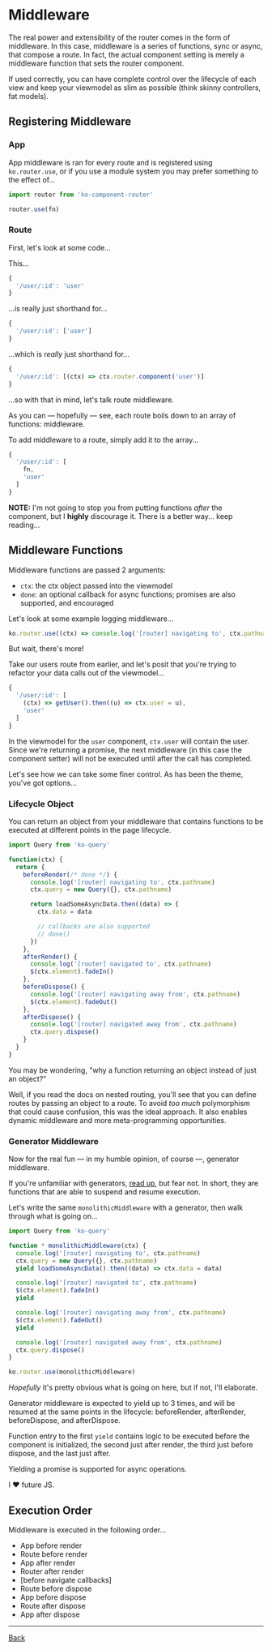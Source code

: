# Middleware

The real power and extensibility of the router comes in the form of middleware.
In this case, middleware is a series of functions, sync or async, that compose a
route. In fact, the actual component setting is merely a middleware function that
sets the router component.

If used correctly, you can have complete control over the lifecycle of each view
and keep your viewmodel as slim as possible (think skinny controllers, fat models).

## Registering Middleware

### App

App middleware is ran for every route and is registered using `ko.router.use`,
or if you use a module system you may prefer something to the effect of...

```javascript
import router from 'ko-component-router'

router.use(fn)
```

### Route

First, let's look at some code...

This...

```javascript
{
  '/user/:id': 'user'
}
```

...is really just shorthand for...

```javascript
{
  '/user/:id': ['user']
}
```

...which is _really_ just shorthand for...

```javascript
{
  '/user/:id': [(ctx) => ctx.router.component('user')]
}
```

...so with that in mind, let's talk route middleware.

As you can — hopefully — see, each route boils down to an array of functions: middleware.

To add middleware to a route, simply add it to the array...

```javascript
{
  '/user/:id': [
    fn,
    'user'
  ]
}
```

__NOTE:__ I'm not going to stop you from putting functions *after* the component,
but I __highly__ discourage it. There is a better way... keep reading...

## Middleware Functions

Middleware functions are passed 2 arguments:
- `ctx`: the ctx object passed into the viewmodel
- `done`: an optional callback for async functions; promises are also supported, and encouraged

Let's look at some example logging middleware...

```javascript
ko.router.use((ctx) => console.log('[router] navigating to', ctx.pathname))
```

But wait, there's more!

Take our users route from earlier, and let's posit that you're trying to refactor
your data calls out of the viewmodel...

```javascript
{
  '/user/:id': [
    (ctx) => getUser().then((u) => ctx.user = u),
    'user'
  ]
}
```

In the viewmodel for the `user` component, `ctx.user` will contain the user. Since
we're returning a promise, the next middleware (in this case the component setter)
will not be executed until after the call has completed.

Let's see how we can take some finer control. As has been the theme, you've got options...

### Lifecycle Object
You can return an object from your middleware that contains functions to be executed
at different points in the page lifecycle.

```javascript
import Query from 'ko-query'

function(ctx) {
  return {
    beforeRender(/* done */) {
      console.log('[router] navigating to', ctx.pathname)
      ctx.query = new Query({}, ctx.pathname)

      return loadSomeAsyncData.then((data) => {
        ctx.data = data

        // callbacks are also supported
        // done()
      })
    },
    afterRender() {
      console.log('[router] navigated to', ctx.pathname)
      $(ctx.element).fadeIn()
    },
    beforeDispose() {
      console.log('[router] navigating away from', ctx.pathname)
      $(ctx.element).fadeOut()
    },
    afterDispose() {
      console.log('[router] navigated away from', ctx.pathname)
      ctx.query.dispose()
    }
  }
}
```

You may be wondering, "why a function returning an object instead of just an object?"

Well, if you read the docs on nested routing, you'll see that you can define routes
by passing an object to a route. To avoid _too much_ polymorphism that could cause
confusion, this was the ideal approach. It also enables dynamic middleware and
more meta-programming opportunities.

### Generator Middleware
Now for the real fun — in my humble opinion, of course —, generator middleware.

If you're unfamiliar with generators, [read up](https://developer.mozilla.org/en-US/docs/Web/JavaScript/Reference/Statements/function*),
but fear not. In short, they are functions that are able to suspend and resume
execution.

Let's write the same `monolithicMiddleware` with a generator, then walk through what is going on...

```javascript
import Query from 'ko-query'

function * monolithicMiddleware(ctx) {
  console.log('[router] navigating to', ctx.pathname)
  ctx.query = new Query({}, ctx.pathname)
  yield loadSomeAsyncData().then((data) => ctx.data = data)

  console.log('[router] navigated to', ctx.pathname)
  $(ctx.element).fadeIn()
  yield

  console.log('[router] navigating away from', ctx.pathname)
  $(ctx.element).fadeOut()
  yield

  console.log('[router] navigated away from', ctx.pathname)
  ctx.query.dispose()
}

ko.router.use(monolithicMiddleware)
```

_Hopefully_ it's pretty obvious what is going on here, but if not, I'll elaborate.

Generator middleware is expected to yield up to 3 times, and will be resumed at
the same points in the lifecycle: beforeRender, afterRender, beforeDispose, and afterDispose.

Function entry to the first `yield` contains logic to be executed before the component
is initialized, the second just after render, the third just before dispose, and the last
just after.

Yielding a promise is supported for async operations.

I :heart: future JS.

## Execution Order

Middleware is executed in the following order...

- App before render
- Route before render
- App after render
- Router after render
- [before navigate callbacks]
- Route before dispose
- App before dispose
- Route after dispose
- App after dispose

---

[Back](./)
